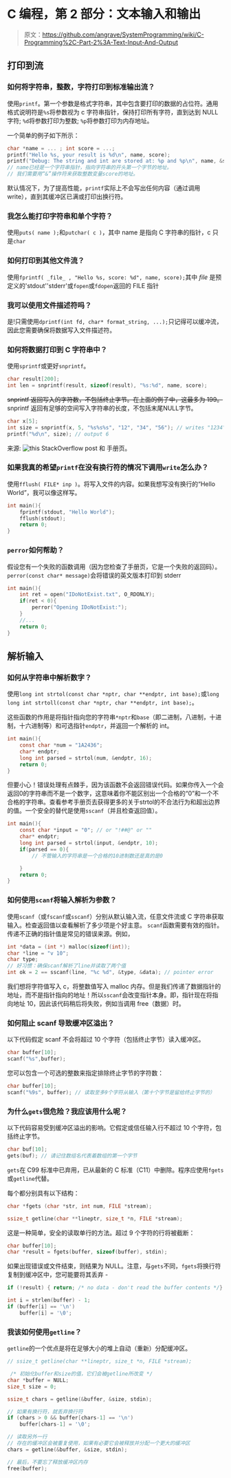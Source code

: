# C 编程，第 2 部分：文本输入和输出

> 原文：<https://github.com/angrave/SystemProgramming/wiki/C-Programming%2C-Part-2%3A-Text-Input-And-Output>

## 打印到流

### 如何将字符串，整数，字符打印到标准输出流？

使用`printf`。第一个参数是格式字符串，其中包含要打印的数据的占位符。通用格式说明符是`%s`将参数视为 c 字符串指针，保持打印所有字符，直到达到 NULL 字符; `%d`将参数打印为整数; `%p`将参数打印为内存地址。

一个简单的例子如下所示：

```c
char *name = ... ; int score = ...;
printf("Hello %s, your result is %d\n", name, score);
printf("Debug: The string and int are stored at: %p and %p\n", name, &score );
// name已经是一个字符串指针，指向字符串的开头第一个字节的地址。
// 我们需要用“&”操作符来获取整数变量score的地址。
```

默认情况下，为了提高性能，`printf`实际上不会写出任何内容（通过调用 write），直到其缓冲区已满或打印出换行符。

### 我怎么能打印字符串和单个字符？

使用`puts( name );`和`putchar( c )`，其中 name 是指向 C 字符串的指针，c 只是`char`

### 如何打印到其他文件流？

使用`fprintf( _file_ , "Hello %s, score: %d", name, score);`其中 _file_ 是预定义的'stdout''stderr'或`fopen`或`fdopen`返回的 FILE 指针

### 我可以使用文件描述符吗？

是!只需使用`dprintf(int fd, char* format_string, ...);`只记得可以缓冲流，因此您需要确保将数据写入文件描述符。

### 如何将数据打印到 C 字符串中？

使用`sprintf`或更好`snprintf`。

```c
char result[200];
int len = snprintf(result, sizeof(result), "%s:%d", name, score);
```

~~snprintf 返回写入的字符数，不包括终止字节。在上面的例子中，这最多为 199。~~snprintf 返回有足够的空间写入字符串的长度，不包括末尾NULL字节。

```c
char x[5];
int size = snprintf(x, 5, "%s%s%s", "12", "34", "56"); // writes "1234" + null
printf("%d\n", size); // output 6
```

来源: ![this StackOverflow post](https://stackoverflow.com/questions/12746885/why-use-asprintfand) 和 手册页。

### 如果我真的希望`printf`在没有换行符的情况下调用`write`怎么办？

使用`fflush( FILE* inp )`。将写入文件的内容。如果我想写没有换行的“Hello World”，我可以像这样写。

```c
int main(){
    fprintf(stdout, "Hello World");
    fflush(stdout);
    return 0;
}
```

### `perror`如何帮助？

假设您有一个失败的函数调用（因为您检查了手册页，它是一个失败的返回码）。 `perror(const char* message)`会将错误的英文版本打印到 stderr

```c
int main(){
    int ret = open("IDoNotExist.txt", O_RDONLY);
    if(ret < 0){
        perror("Opening IDoNotExist:");
    }
    //...
    return 0;
}
```

## 解析输入

### 如何从字符串中解析数字？

使用`long int strtol(const char *nptr, char **endptr, int base);`或`long long int strtoll(const char *nptr, char **endptr, int base);`。

这些函数的作用是将指针指向您的字符串`*nptr`和`base`（即二进制，八进制，十进制，十六进制等）和可选指针`endptr`，并返回一个解析的 int。

```c
int main(){
    const char *num = "1A2436";
    char* endptr;
    long int parsed = strtol(num, &endptr, 16);
    return 0;
}
```

但要小心！错误处理有点棘手，因为该函数不会返回错误代码。如果你传入一个会返回0的字符串而不是一个数字，这意味着你不能区别出一个合格的“0”和一个不合格的字符串。查看参考手册页去获得更多的关于strtol的不合法行为和超出边界的值。一个安全的替代是使用`sscanf`（并且检查返回值）。

```c
int main(){
    const char *input = "0"; // or "!##@" or ""
    char* endptr;
    long int parsed = strtol(input, &endptr, 10);
    if(parsed == 0){
        // 不管输入的字符串是一个合格的10进制数还是真的是0

    }
    return 0;
}
```

### 如何使用`scanf`将输入解析为参数？

使用`scanf`（或`fscanf`或`sscanf`）分别从默认输入流，任意文件流或 C 字符串获取输入。检查返回值以查看解析了多少项是个好主意。 `scanf`函数需要有效的指针。传递不正确的指针值是常见的错误来源。例如，

```c
int *data = (int *) malloc(sizeof(int));
char *line = "v 10";
char type;
// 好习惯：确保scanf解析了line并读取了两个值
int ok = 2 == sscanf(line, "%c %d", &type, &data); // pointer error
```

我们想将字符值写入 c，将整数值写入 malloc 内存。但是我们传递了数据指针的地址，而不是指针指向的地址！所以`sscanf`会改变指针本身。即，指针现在将指向地址 10，因此该代码稍后将失败，例如当调用 free（数据）时。

### 如何阻止 scanf 导致缓冲区溢出？

以下代码假定 scanf 不会将超过 10 个字符（包括终止字节）读入缓冲区。

```c
char buffer[10];
scanf("%s",buffer);
```

您可以包含一个可选的整数来指定排除终止字节的字符数：

```c
char buffer[10];
scanf("%9s", buffer); // 读取至多9个字符从输入（第十个字节是留给终止字节的）
```

### 为什么`gets`很危险？我应该用什么呢？

以下代码容易受到缓冲区溢出的影响。它假定或信任输入行不超过 10 个字符，包括终止字节。

```c
char buf[10];
gets(buf); // 请记住数组名代表着数组的第一个字节
```

`gets`在 C99 标准中已弃用，已从最新的 C 标准（C11）中删除。程序应使用`fgets`或`getline`代替。

每个都分别具有以下结构：

```c
char *fgets (char *str, int num, FILE *stream); 

ssize_t getline(char **lineptr, size_t *n, FILE *stream);
```

这是一种简单，安全的读取单行的方法。超过 9 个字符的行将被截断：

```c
char buffer[10];
char *result = fgets(buffer, sizeof(buffer), stdin);
```

如果出现错误或文件结束，则结果为 NULL。注意，与`gets`不同，`fgets`将换行符复制到缓冲区中，您可能要将其丢弃 -

```c
if (!result) { return; /* no data - don't read the buffer contents */}

int i = strlen(buffer) - 1;
if (buffer[i] == '\n') 
    buffer[i] = '\0';
```

### 我该如何使用`getline`？

`getline`的一个优点是将在足够大小的堆上自动（重新）分配缓冲区。

```c
// ssize_t getline(char **lineptr, size_t *n, FILE *stream);

 /* 初始化buffer和size的值，它们会被getline所改变 */
char *buffer = NULL;
size_t size = 0;

ssize_t chars = getline(&buffer, &size, stdin);

// 如果有换行符，就丢弃换行符
if (chars > 0 && buffer[chars-1] == '\n') 
    buffer[chars-1] = '\0';

// 读取另外一行
// 存在的缓冲区会被重复使用，如果有必要它会被释放并分配一个更大的缓冲区
chars = getline(&buffer, &size, stdin);

// 最后，不要忘了释放缓冲区内存
free(buffer);
```